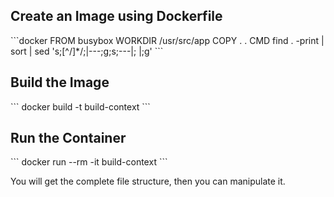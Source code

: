 <h2>Create an Image using Dockerfile</h2>
```docker
FROM busybox
WORKDIR /usr/src/app
COPY . .
CMD find . -print | sort | sed 's;[^/]*/;|---;g;s;---|; |;g'
```

<h2>Build the Image</h2>
```
docker build -t build-context
```

<h2>Run the Container</h2>
```
docker run --rm -it build-context
```

You will get the complete file structure, then you can manipulate it.